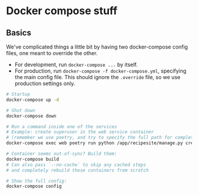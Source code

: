 # Docker compose stuff

## Basics

We've complicated things a little bit by having two docker-compose config files, one meant to override the other.

- For development, run `docker-compose ...` by itself.
- For production, run `docker-compose -f docker-compose.yml`, specifying the main config file. This should ignore the `.override` file, so we use production settings only.

```bash
# Startup
docker-compose up -d

# Shut down
docker-compose down

# Run a command inside one of the services
# Example: create superuser in the web service container
# (remember we use poetry, and try to specify the full path for completeness)
docker-compose exec web poetry run python /app/recipesite/manage.py createsuperuser

# Container seems out-of-sync? Build them:
docker-compose build
# Can also pass `--no-cache` to skip any cached steps
# and completely rebuild those containers from scratch

# Show the full config:
docker-compose config
```
